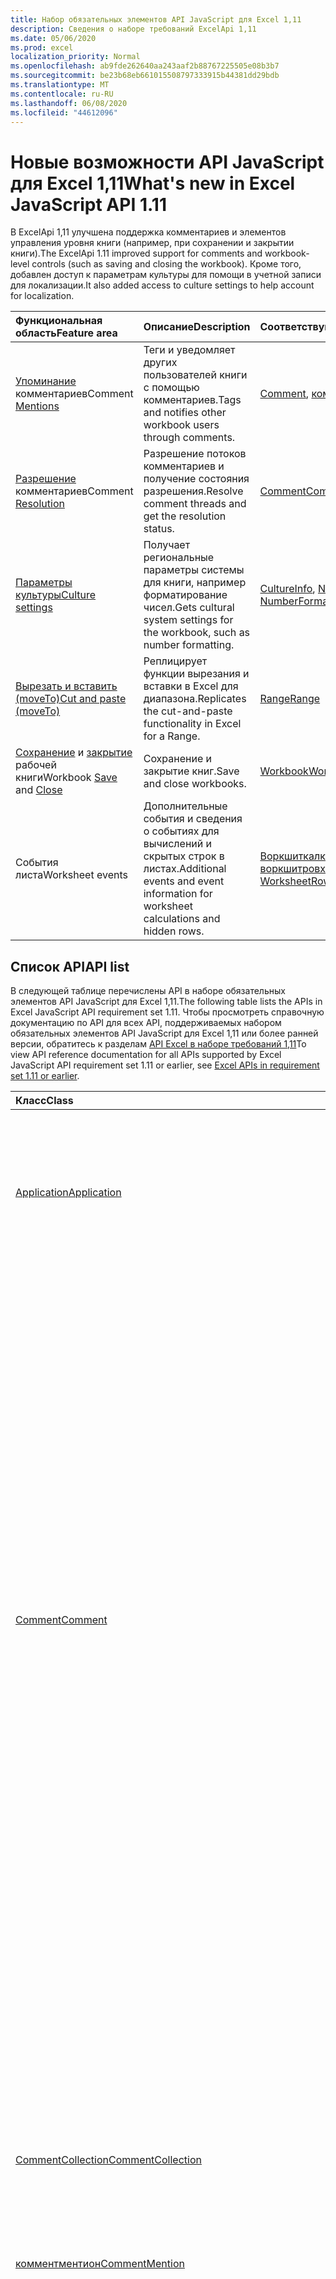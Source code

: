 ```yaml
---
title: Набор обязательных элементов API JavaScript для Excel 1,11
description: Сведения о наборе требований ExcelApi 1,11
ms.date: 05/06/2020
ms.prod: excel
localization_priority: Normal
ms.openlocfilehash: ab9fde262640aa243aaf2b88767225505e08b3b7
ms.sourcegitcommit: be23b68eb661015508797333915b44381dd29bdb
ms.translationtype: MT
ms.contentlocale: ru-RU
ms.lasthandoff: 06/08/2020
ms.locfileid: "44612096"
---
```

# <a name="whats-new-in-excel-javascript-api-111"></a><span data-ttu-id="6ce85-103">Новые возможности API JavaScript для Excel 1,11</span><span class="sxs-lookup"><span data-stu-id="6ce85-103">What's new in Excel JavaScript API 1.11</span></span>

<span data-ttu-id="6ce85-104">В ExcelApi 1,11 улучшена поддержка комментариев и элементов управления уровня книги (например, при сохранении и закрытии книги).</span><span class="sxs-lookup"><span data-stu-id="6ce85-104">The ExcelApi 1.11 improved support for comments and workbook-level controls (such as saving and closing the workbook).</span></span> <span data-ttu-id="6ce85-105">Кроме того, добавлен доступ к параметрам культуры для помощи в учетной записи для локализации.</span><span class="sxs-lookup"><span data-stu-id="6ce85-105">It also added access to culture settings to help account for localization.</span></span>

| <span data-ttu-id="6ce85-106">Функциональная область</span><span class="sxs-lookup"><span data-stu-id="6ce85-106">Feature area</span></span> | <span data-ttu-id="6ce85-107">Описание</span><span class="sxs-lookup"><span data-stu-id="6ce85-107">Description</span></span> | <span data-ttu-id="6ce85-108">Соответствующие объекты</span><span class="sxs-lookup"><span data-stu-id="6ce85-108">Relevant objects</span></span> |
|:--- |:--- |:--- |
| <span data-ttu-id="6ce85-109">[Упоминание](../../excel/excel-add-ins-comments.md#mentions) комментариев</span><span class="sxs-lookup"><span data-stu-id="6ce85-109">Comment [Mentions](../../excel/excel-add-ins-comments.md#mentions)</span></span> |<span data-ttu-id="6ce85-110">Теги и уведомляет других пользователей книги с помощью комментариев.</span><span class="sxs-lookup"><span data-stu-id="6ce85-110">Tags and notifies other workbook users through comments.</span></span> | <span data-ttu-id="6ce85-111">[Comment](/javascript/api/excel/excel.comment), [комментричконтент](/javascript/api/excel/excel.commentrichcontent)</span><span class="sxs-lookup"><span data-stu-id="6ce85-111">[Comment](/javascript/api/excel/excel.comment), [CommentRichContent](/javascript/api/excel/excel.commentrichcontent)</span></span> |
| <span data-ttu-id="6ce85-112">[Разрешение](../../excel/excel-add-ins-comments.md#resolve-comment-threads) комментариев</span><span class="sxs-lookup"><span data-stu-id="6ce85-112">Comment [Resolution](../../excel/excel-add-ins-comments.md#resolve-comment-threads)</span></span> | <span data-ttu-id="6ce85-113">Разрешение потоков комментариев и получение состояния разрешения.</span><span class="sxs-lookup"><span data-stu-id="6ce85-113">Resolve comment threads and get the resolution status.</span></span> | [<span data-ttu-id="6ce85-114">Comment</span><span class="sxs-lookup"><span data-stu-id="6ce85-114">Comment</span></span>](/javascript/api/excel/excel.comment) |
| [<span data-ttu-id="6ce85-115">Параметры культуры</span><span class="sxs-lookup"><span data-stu-id="6ce85-115">Culture settings</span></span>](../../excel/excel-add-ins-workbooks.md#access-application-culture-settings) | <span data-ttu-id="6ce85-116">Получает региональные параметры системы для книги, например форматирование чисел.</span><span class="sxs-lookup"><span data-stu-id="6ce85-116">Gets cultural system settings for the workbook, such as number formatting.</span></span> | <span data-ttu-id="6ce85-117">[CultureInfo](/javascript/api/excel/excel.cultureinfo), [NumberFormatInfo](/javascript/api/excel/excel.numberformatinfo) [Application](/javascript/api/excel/excel.application)</span><span class="sxs-lookup"><span data-stu-id="6ce85-117">[CultureInfo](/javascript/api/excel/excel.cultureinfo), [NumberFormatInfo](/javascript/api/excel/excel.numberformatinfo) [Application](/javascript/api/excel/excel.application)</span></span> |
| [<span data-ttu-id="6ce85-118">Вырезать и вставить (moveTo)</span><span class="sxs-lookup"><span data-stu-id="6ce85-118">Cut and paste (moveTo)</span></span>](../../excel/excel-add-ins-ranges-advanced.md#cut-copy-and-paste) | <span data-ttu-id="6ce85-119">Реплицирует функции вырезания и вставки в Excel для диапазона.</span><span class="sxs-lookup"><span data-stu-id="6ce85-119">Replicates the cut-and-paste functionality in Excel for a Range.</span></span> | [<span data-ttu-id="6ce85-120">Range</span><span class="sxs-lookup"><span data-stu-id="6ce85-120">Range</span></span>](/javascript/api/excel/excel.range) |
| <span data-ttu-id="6ce85-121">[Сохранение](../../excel/excel-add-ins-workbooks.md#save-the-workbook) и [закрытие](../../excel/excel-add-ins-workbooks.md#close-the-workbook) рабочей книги</span><span class="sxs-lookup"><span data-stu-id="6ce85-121">Workbook [Save](../../excel/excel-add-ins-workbooks.md#save-the-workbook) and [Close](../../excel/excel-add-ins-workbooks.md#close-the-workbook)</span></span> | <span data-ttu-id="6ce85-122">Сохранение и закрытие книг.</span><span class="sxs-lookup"><span data-stu-id="6ce85-122">Save and close workbooks.</span></span> | [<span data-ttu-id="6ce85-123">Workbook</span><span class="sxs-lookup"><span data-stu-id="6ce85-123">Workbook</span></span>](/javascript/api/excel/excel.workbook) |
| <span data-ttu-id="6ce85-124">События листа</span><span class="sxs-lookup"><span data-stu-id="6ce85-124">Worksheet events</span></span> | <span data-ttu-id="6ce85-125">Дополнительные события и сведения о событиях для вычислений и скрытых строк в листах.</span><span class="sxs-lookup"><span data-stu-id="6ce85-125">Additional events and event information for worksheet calculations and hidden rows.</span></span> | <span data-ttu-id="6ce85-126">[Воркшиткалкулатедевентаргс](/javascript/api/excel/excel.worksheetcalculatedeventargs), [воркшитровхидденчанжедевентаргс](/javascript/api/excel/excel.worksheetrowhiddenchangedeventargs)</span><span class="sxs-lookup"><span data-stu-id="6ce85-126">[WorksheetCalculatedEventArgs](/javascript/api/excel/excel.worksheetcalculatedeventargs), [WorksheetRowHiddenChangedEventArgs](/javascript/api/excel/excel.worksheetrowhiddenchangedeventargs)</span></span> |

## <a name="api-list"></a><span data-ttu-id="6ce85-127">Список API</span><span class="sxs-lookup"><span data-stu-id="6ce85-127">API list</span></span>

<span data-ttu-id="6ce85-128">В следующей таблице перечислены API в наборе обязательных элементов API JavaScript для Excel 1,11.</span><span class="sxs-lookup"><span data-stu-id="6ce85-128">The following table lists the APIs in Excel JavaScript API requirement set 1.11.</span></span> <span data-ttu-id="6ce85-129">Чтобы просмотреть справочную документацию по API для всех API, поддерживаемых набором обязательных элементов API JavaScript для Excel 1,11 или более ранней версии, обратитесь к разделам [API Excel в наборе требований 1,11](/javascript/api/excel?view=excel-js-1.11)</span><span class="sxs-lookup"><span data-stu-id="6ce85-129">To view API reference documentation for all APIs supported by Excel JavaScript API requirement set 1.11 or earlier, see [Excel APIs in requirement set 1.11 or earlier](/javascript/api/excel?view=excel-js-1.11).</span></span>

| <span data-ttu-id="6ce85-130">Класс</span><span class="sxs-lookup"><span data-stu-id="6ce85-130">Class</span></span> | <span data-ttu-id="6ce85-131">Поля</span><span class="sxs-lookup"><span data-stu-id="6ce85-131">Fields</span></span> | <span data-ttu-id="6ce85-132">Описание</span><span class="sxs-lookup"><span data-stu-id="6ce85-132">Description</span></span> |
|:---|:---|:---|
|[<span data-ttu-id="6ce85-133">Application</span><span class="sxs-lookup"><span data-stu-id="6ce85-133">Application</span></span>](/javascript/api/excel/excel.application)|[<span data-ttu-id="6ce85-134">cultureInfo</span><span class="sxs-lookup"><span data-stu-id="6ce85-134">cultureInfo</span></span>](/javascript/api/excel/excel.application#cultureinfo)|<span data-ttu-id="6ce85-135">Предоставляет сведения, основанные на текущих параметрах языковых параметров системы.</span><span class="sxs-lookup"><span data-stu-id="6ce85-135">Provides information based on current system culture settings.</span></span> <span data-ttu-id="6ce85-136">Сюда входят имена культур, форматирование чисел и другие параметры, зависящие от культуры.</span><span class="sxs-lookup"><span data-stu-id="6ce85-136">This includes the culture names, number formatting, and other culturally dependent settings.</span></span>|
||[<span data-ttu-id="6ce85-137">деЦималсепаратор</span><span class="sxs-lookup"><span data-stu-id="6ce85-137">decimalSeparator</span></span>](/javascript/api/excel/excel.application#decimalseparator)|<span data-ttu-id="6ce85-138">Получает строку, используемую в качестве десятичного разделителя для числовых значений.</span><span class="sxs-lookup"><span data-stu-id="6ce85-138">Gets the string used as the decimal separator for numeric values.</span></span> <span data-ttu-id="6ce85-139">Это основано на локальных параметрах Excel.</span><span class="sxs-lookup"><span data-stu-id="6ce85-139">This is based on Excel's local settings.</span></span>|
||[<span data-ttu-id="6ce85-140">саусандссепаратор</span><span class="sxs-lookup"><span data-stu-id="6ce85-140">thousandsSeparator</span></span>](/javascript/api/excel/excel.application#thousandsseparator)|<span data-ttu-id="6ce85-141">Получает строку, используемую для разделения групп цифр слева от десятичного разделителя для числовых значений.</span><span class="sxs-lookup"><span data-stu-id="6ce85-141">Gets the string used to separate groups of digits to the left of the decimal for numeric values.</span></span> <span data-ttu-id="6ce85-142">Это основано на локальных параметрах Excel.</span><span class="sxs-lookup"><span data-stu-id="6ce85-142">This is based on Excel's local settings.</span></span>|
||[<span data-ttu-id="6ce85-143">усесистемсепараторс</span><span class="sxs-lookup"><span data-stu-id="6ce85-143">useSystemSeparators</span></span>](/javascript/api/excel/excel.application#usesystemseparators)|<span data-ttu-id="6ce85-144">Указывает, включены ли системные разделители Excel.</span><span class="sxs-lookup"><span data-stu-id="6ce85-144">Specifies if the system separators of Excel are enabled.</span></span>|
|[<span data-ttu-id="6ce85-145">Comment</span><span class="sxs-lookup"><span data-stu-id="6ce85-145">Comment</span></span>](/javascript/api/excel/excel.comment)|[<span data-ttu-id="6ce85-146">mentions</span><span class="sxs-lookup"><span data-stu-id="6ce85-146">mentions</span></span>](/javascript/api/excel/excel.comment#mentions)|<span data-ttu-id="6ce85-147">Получает объекты (например, людей), которые упоминаются в комментариях.</span><span class="sxs-lookup"><span data-stu-id="6ce85-147">Gets the entities (e.g., people) that are mentioned in comments.</span></span>|
||[<span data-ttu-id="6ce85-148">ричконтент</span><span class="sxs-lookup"><span data-stu-id="6ce85-148">richContent</span></span>](/javascript/api/excel/excel.comment#richcontent)|<span data-ttu-id="6ce85-149">Получает содержимое форматированного комментария (например, упоминание в комментариях).</span><span class="sxs-lookup"><span data-stu-id="6ce85-149">Gets the rich comment content (e.g., mentions in comments).</span></span> <span data-ttu-id="6ce85-150">Эта строка не предназначена для отображения конечным пользователям.</span><span class="sxs-lookup"><span data-stu-id="6ce85-150">This string is not meant to be displayed to end-users.</span></span> <span data-ttu-id="6ce85-151">Надстройка должна использовать эту надстройку только для анализа форматированного содержимого комментариев.</span><span class="sxs-lookup"><span data-stu-id="6ce85-151">Your add-in should only use this to parse rich comment content.</span></span>|
||[<span data-ttu-id="6ce85-152">определяем</span><span class="sxs-lookup"><span data-stu-id="6ce85-152">resolved</span></span>](/javascript/api/excel/excel.comment#resolved)|<span data-ttu-id="6ce85-153">Состояние цепочки комментариев.</span><span class="sxs-lookup"><span data-stu-id="6ce85-153">The comment thread status.</span></span> <span data-ttu-id="6ce85-154">Значение "true" означает, что поток комментариев разрешается.</span><span class="sxs-lookup"><span data-stu-id="6ce85-154">A value of "true" means the comment thread is resolved.</span></span>|
||[<span data-ttu-id="6ce85-155">Упдатементионс (Контентвисментионс: Excel. Комментричконтент)</span><span class="sxs-lookup"><span data-stu-id="6ce85-155">updateMentions(contentWithMentions: Excel.CommentRichContent)</span></span>](/javascript/api/excel/excel.comment#updatementions-contentwithmentions-)|<span data-ttu-id="6ce85-156">Обновляет содержимое комментария с помощью специально отформатированной строки и списка упоминаний.</span><span class="sxs-lookup"><span data-stu-id="6ce85-156">Updates the comment content with a specially formatted string and a list of mentions.</span></span>|
|[<span data-ttu-id="6ce85-157">CommentCollection</span><span class="sxs-lookup"><span data-stu-id="6ce85-157">CommentCollection</span></span>](/javascript/api/excel/excel.commentcollection)|[<span data-ttu-id="6ce85-158">Add (Целладдресс: \| строка Range, Content: комментричконтент \| String, ContentType?: Excel. ContentType)</span><span class="sxs-lookup"><span data-stu-id="6ce85-158">add(cellAddress: Range \| string, content: CommentRichContent \| string, contentType?: Excel.ContentType)</span></span>](/javascript/api/excel/excel.commentcollection#add-celladdress--content--contenttype-)|<span data-ttu-id="6ce85-159">Создает новое примечание с указанным содержимым в определенной ячейке.</span><span class="sxs-lookup"><span data-stu-id="6ce85-159">Creates a new comment with the given content on the given cell.</span></span> <span data-ttu-id="6ce85-160">`InvalidArgument`Если указанный диапазон превышает одну ячейку, возникает ошибка.</span><span class="sxs-lookup"><span data-stu-id="6ce85-160">An `InvalidArgument` error is thrown if the provided range is larger than one cell.</span></span>|
|[<span data-ttu-id="6ce85-161">комментментион</span><span class="sxs-lookup"><span data-stu-id="6ce85-161">CommentMention</span></span>](/javascript/api/excel/excel.commentmention)|[<span data-ttu-id="6ce85-162">email</span><span class="sxs-lookup"><span data-stu-id="6ce85-162">email</span></span>](/javascript/api/excel/excel.commentmention#email)|<span data-ttu-id="6ce85-163">Адрес электронной почты объекта, который упоминается в примечании.</span><span class="sxs-lookup"><span data-stu-id="6ce85-163">The email address of the entity that is mentioned in comment.</span></span>|
||[<span data-ttu-id="6ce85-164">id</span><span class="sxs-lookup"><span data-stu-id="6ce85-164">id</span></span>](/javascript/api/excel/excel.commentmention#id)|<span data-ttu-id="6ce85-165">Идентификатор объекта.</span><span class="sxs-lookup"><span data-stu-id="6ce85-165">The id of the entity.</span></span> <span data-ttu-id="6ce85-166">Идентификатор соответствует одному из идентификаторов в файле `CommentRichContent.richContent` .</span><span class="sxs-lookup"><span data-stu-id="6ce85-166">The id matches one of the ids in `CommentRichContent.richContent`.</span></span>|
||[<span data-ttu-id="6ce85-167">name</span><span class="sxs-lookup"><span data-stu-id="6ce85-167">name</span></span>](/javascript/api/excel/excel.commentmention#name)|<span data-ttu-id="6ce85-168">Имя объекта, который упоминается в примечании.</span><span class="sxs-lookup"><span data-stu-id="6ce85-168">The name of the entity that is mentioned in comment.</span></span>|
|[<span data-ttu-id="6ce85-169">CommentReply</span><span class="sxs-lookup"><span data-stu-id="6ce85-169">CommentReply</span></span>](/javascript/api/excel/excel.commentreply)|[<span data-ttu-id="6ce85-170">mentions</span><span class="sxs-lookup"><span data-stu-id="6ce85-170">mentions</span></span>](/javascript/api/excel/excel.commentreply#mentions)|<span data-ttu-id="6ce85-171">Сущности (например, люди), которые упоминаются в комментариях.</span><span class="sxs-lookup"><span data-stu-id="6ce85-171">The entities (e.g., people) that are mentioned in comments.</span></span>|
||[<span data-ttu-id="6ce85-172">определяем</span><span class="sxs-lookup"><span data-stu-id="6ce85-172">resolved</span></span>](/javascript/api/excel/excel.commentreply#resolved)|<span data-ttu-id="6ce85-173">Состояние ответа на комментарий.</span><span class="sxs-lookup"><span data-stu-id="6ce85-173">The comment reply status.</span></span> <span data-ttu-id="6ce85-174">Значение "true" означает, что ответ находится в состоянии "разрешено".</span><span class="sxs-lookup"><span data-stu-id="6ce85-174">A value of "true" means the reply is in the resolved state.</span></span>|
||[<span data-ttu-id="6ce85-175">ричконтент</span><span class="sxs-lookup"><span data-stu-id="6ce85-175">richContent</span></span>](/javascript/api/excel/excel.commentreply#richcontent)|<span data-ttu-id="6ce85-176">Содержимое форматированного комментария (например, упоминание в комментариях).</span><span class="sxs-lookup"><span data-stu-id="6ce85-176">The rich comment content (e.g., mentions in comments).</span></span> <span data-ttu-id="6ce85-177">Эта строка не предназначена для отображения конечным пользователям.</span><span class="sxs-lookup"><span data-stu-id="6ce85-177">This string is not meant to be displayed to end-users.</span></span> <span data-ttu-id="6ce85-178">Надстройка должна использовать эту надстройку только для анализа форматированного содержимого комментариев.</span><span class="sxs-lookup"><span data-stu-id="6ce85-178">Your add-in should only use this to parse rich comment content.</span></span>|
||[<span data-ttu-id="6ce85-179">Упдатементионс (Контентвисментионс: Excel. Комментричконтент)</span><span class="sxs-lookup"><span data-stu-id="6ce85-179">updateMentions(contentWithMentions: Excel.CommentRichContent)</span></span>](/javascript/api/excel/excel.commentreply#updatementions-contentwithmentions-)|<span data-ttu-id="6ce85-180">Обновляет содержимое комментария с помощью специально отформатированной строки и списка упоминаний.</span><span class="sxs-lookup"><span data-stu-id="6ce85-180">Updates the comment content with a specially formatted string and a list of mentions.</span></span>|
|[<span data-ttu-id="6ce85-181">CommentReplyCollection</span><span class="sxs-lookup"><span data-stu-id="6ce85-181">CommentReplyCollection</span></span>](/javascript/api/excel/excel.commentreplycollection)|[<span data-ttu-id="6ce85-182">Добавить (контент: \| строка комментричконтент, ContentType?: Excel. ContentType)</span><span class="sxs-lookup"><span data-stu-id="6ce85-182">add(content: CommentRichContent \| string, contentType?: Excel.ContentType)</span></span>](/javascript/api/excel/excel.commentreplycollection#add-content--contenttype-)|<span data-ttu-id="6ce85-183">Создает ответ на примечание.</span><span class="sxs-lookup"><span data-stu-id="6ce85-183">Creates a comment reply for comment.</span></span>|
|[<span data-ttu-id="6ce85-184">комментричконтент</span><span class="sxs-lookup"><span data-stu-id="6ce85-184">CommentRichContent</span></span>](/javascript/api/excel/excel.commentrichcontent)|[<span data-ttu-id="6ce85-185">mentions</span><span class="sxs-lookup"><span data-stu-id="6ce85-185">mentions</span></span>](/javascript/api/excel/excel.commentrichcontent#mentions)|<span data-ttu-id="6ce85-186">Массив, содержащий все сущности (например, люди), упомянутые в комментарии.</span><span class="sxs-lookup"><span data-stu-id="6ce85-186">An array containing all the entities (e.g., people) mentioned within the comment.</span></span>|
||[<span data-ttu-id="6ce85-187">ричконтент</span><span class="sxs-lookup"><span data-stu-id="6ce85-187">richContent</span></span>](/javascript/api/excel/excel.commentrichcontent#richcontent)|<span data-ttu-id="6ce85-188">Задает расширенное содержимое комментария (например, закомментировать содержимое с упоминанием о том, что первый упомянутый объект имеет атрибут ID 0, а второй упомянутый объект имеет атрибут ID, равный 1.</span><span class="sxs-lookup"><span data-stu-id="6ce85-188">Specifies the rich content of the comment (e.g., comment content with mentions, the first mentioned entity has an id attribute of 0, and the second mentioned entity has an id attribute of 1.</span></span>|
|[<span data-ttu-id="6ce85-189">CultureInfo</span><span class="sxs-lookup"><span data-stu-id="6ce85-189">CultureInfo</span></span>](/javascript/api/excel/excel.cultureinfo)|[<span data-ttu-id="6ce85-190">name</span><span class="sxs-lookup"><span data-stu-id="6ce85-190">name</span></span>](/javascript/api/excel/excel.cultureinfo#name)|<span data-ttu-id="6ce85-191">Получает имя языка и региональных параметров в формате languagecode2-Country/regioncode2 (например, "zh-CN" или "en-US").</span><span class="sxs-lookup"><span data-stu-id="6ce85-191">Gets the culture name in the format languagecode2-country/regioncode2 (e.g., "zh-cn" or "en-us").</span></span> <span data-ttu-id="6ce85-192">Это основано на текущих параметрах системы.</span><span class="sxs-lookup"><span data-stu-id="6ce85-192">This is based on current system settings.</span></span>|
||[<span data-ttu-id="6ce85-193">numberFormat</span><span class="sxs-lookup"><span data-stu-id="6ce85-193">numberFormat</span></span>](/javascript/api/excel/excel.cultureinfo#numberformat)|<span data-ttu-id="6ce85-194">Определяет формат отображения чисел, соответствующий культуре.</span><span class="sxs-lookup"><span data-stu-id="6ce85-194">Defines the culturally appropriate format of displaying numbers.</span></span> <span data-ttu-id="6ce85-195">Это основано на текущих параметрах языковых параметров системы.</span><span class="sxs-lookup"><span data-stu-id="6ce85-195">This is based on current system culture settings.</span></span>|
|[<span data-ttu-id="6ce85-196">NumberFormatInfo</span><span class="sxs-lookup"><span data-stu-id="6ce85-196">NumberFormatInfo</span></span>](/javascript/api/excel/excel.numberformatinfo)|[<span data-ttu-id="6ce85-197">нумбердеЦималсепаратор</span><span class="sxs-lookup"><span data-stu-id="6ce85-197">numberDecimalSeparator</span></span>](/javascript/api/excel/excel.numberformatinfo#numberdecimalseparator)|<span data-ttu-id="6ce85-198">Получает строку, используемую в качестве десятичного разделителя для числовых значений.</span><span class="sxs-lookup"><span data-stu-id="6ce85-198">Gets the string used as the decimal separator for numeric values.</span></span> <span data-ttu-id="6ce85-199">Это основано на текущих параметрах системы.</span><span class="sxs-lookup"><span data-stu-id="6ce85-199">This is based on current system settings.</span></span>|
||[<span data-ttu-id="6ce85-200">нумберграупсепаратор</span><span class="sxs-lookup"><span data-stu-id="6ce85-200">numberGroupSeparator</span></span>](/javascript/api/excel/excel.numberformatinfo#numbergroupseparator)|<span data-ttu-id="6ce85-201">Получает строку, используемую для разделения групп цифр слева от десятичного разделителя для числовых значений.</span><span class="sxs-lookup"><span data-stu-id="6ce85-201">Gets the string used to separate groups of digits to the left of the decimal for numeric values.</span></span> <span data-ttu-id="6ce85-202">Это основано на текущих параметрах системы.</span><span class="sxs-lookup"><span data-stu-id="6ce85-202">This is based on current system settings.</span></span>|
|[<span data-ttu-id="6ce85-203">Range</span><span class="sxs-lookup"><span data-stu-id="6ce85-203">Range</span></span>](/javascript/api/excel/excel.range)|[<span data-ttu-id="6ce85-204">moveTo (Дестинатионранже: \| строка Range)</span><span class="sxs-lookup"><span data-stu-id="6ce85-204">moveTo(destinationRange: Range \| string)</span></span>](/javascript/api/excel/excel.range#moveto-destinationrange-)|<span data-ttu-id="6ce85-205">Перемещает значения ячеек, форматирование и формулы из текущего диапазона в конечный диапазон, заменяя старые сведения в этих ячейках.</span><span class="sxs-lookup"><span data-stu-id="6ce85-205">Moves cell values, formatting, and formulas from current range to the destination range, replacing the old information in those cells.</span></span>|
|[<span data-ttu-id="6ce85-206">RangeFormat</span><span class="sxs-lookup"><span data-stu-id="6ce85-206">RangeFormat</span></span>](/javascript/api/excel/excel.rangeformat)|[<span data-ttu-id="6ce85-207">Аджустиндент (Amount: число)</span><span class="sxs-lookup"><span data-stu-id="6ce85-207">adjustIndent(amount: number)</span></span>](/javascript/api/excel/excel.rangeformat#adjustindent-amount-)|<span data-ttu-id="6ce85-208">Настраивает отступ для форматирования диапазона.</span><span class="sxs-lookup"><span data-stu-id="6ce85-208">Adjusts the indentation of the range formatting.</span></span> <span data-ttu-id="6ce85-209">Значение отступа лежит в диапазоне от 0 до 250 и измеряется в символах.</span><span class="sxs-lookup"><span data-stu-id="6ce85-209">The indent value ranges from 0 to 250 and is measured in characters.</span></span>|
|[<span data-ttu-id="6ce85-210">Workbook</span><span class="sxs-lookup"><span data-stu-id="6ce85-210">Workbook</span></span>](/javascript/api/excel/excel.workbook)|[<span data-ttu-id="6ce85-211">close(closeBehavior?: Excel.CloseBehavior)</span><span class="sxs-lookup"><span data-stu-id="6ce85-211">close(closeBehavior?: Excel.CloseBehavior)</span></span>](/javascript/api/excel/excel.workbook#close-closebehavior-)|<span data-ttu-id="6ce85-212">Закрывает текущую книгу.</span><span class="sxs-lookup"><span data-stu-id="6ce85-212">Close current workbook.</span></span>|
||[<span data-ttu-id="6ce85-213">save(saveBehavior?: Excel.SaveBehavior)</span><span class="sxs-lookup"><span data-stu-id="6ce85-213">save(saveBehavior?: Excel.SaveBehavior)</span></span>](/javascript/api/excel/excel.workbook#save-savebehavior-)|<span data-ttu-id="6ce85-214">Сохраняет текущую книгу.</span><span class="sxs-lookup"><span data-stu-id="6ce85-214">Save current workbook.</span></span>|
|[<span data-ttu-id="6ce85-215">Worksheet</span><span class="sxs-lookup"><span data-stu-id="6ce85-215">Worksheet</span></span>](/javascript/api/excel/excel.worksheet)|[<span data-ttu-id="6ce85-216">онровхидденчанжед</span><span class="sxs-lookup"><span data-stu-id="6ce85-216">onRowHiddenChanged</span></span>](/javascript/api/excel/excel.worksheet#onrowhiddenchanged)|<span data-ttu-id="6ce85-217">Происходит при изменении скрытого состояния одной или нескольких строк на определенном листе.</span><span class="sxs-lookup"><span data-stu-id="6ce85-217">Occurs when the hidden state of one or more rows has changed on a specific worksheet.</span></span>|
|[<span data-ttu-id="6ce85-218">воркшиткалкулатедевентаргс</span><span class="sxs-lookup"><span data-stu-id="6ce85-218">WorksheetCalculatedEventArgs</span></span>](/javascript/api/excel/excel.worksheetcalculatedeventargs)|[<span data-ttu-id="6ce85-219">address</span><span class="sxs-lookup"><span data-stu-id="6ce85-219">address</span></span>](/javascript/api/excel/excel.worksheetcalculatedeventargs#address)|<span data-ttu-id="6ce85-220">Адрес диапазона, который выполнил вычисление.</span><span class="sxs-lookup"><span data-stu-id="6ce85-220">The address of the range that completed calculation.</span></span>|
|[<span data-ttu-id="6ce85-221">WorksheetCollection</span><span class="sxs-lookup"><span data-stu-id="6ce85-221">WorksheetCollection</span></span>](/javascript/api/excel/excel.worksheetcollection)|[<span data-ttu-id="6ce85-222">онровхидденчанжед</span><span class="sxs-lookup"><span data-stu-id="6ce85-222">onRowHiddenChanged</span></span>](/javascript/api/excel/excel.worksheetcollection#onrowhiddenchanged)|<span data-ttu-id="6ce85-223">Происходит при изменении скрытого состояния одной или нескольких строк на определенном листе.</span><span class="sxs-lookup"><span data-stu-id="6ce85-223">Occurs when the hidden state of one or more rows has changed on a specific worksheet.</span></span>|
|[<span data-ttu-id="6ce85-224">воркшитровхидденчанжедевентаргс</span><span class="sxs-lookup"><span data-stu-id="6ce85-224">WorksheetRowHiddenChangedEventArgs</span></span>](/javascript/api/excel/excel.worksheetrowhiddenchangedeventargs)|[<span data-ttu-id="6ce85-225">address</span><span class="sxs-lookup"><span data-stu-id="6ce85-225">address</span></span>](/javascript/api/excel/excel.worksheetrowhiddenchangedeventargs#address)|<span data-ttu-id="6ce85-226">Получает адрес диапазона, представляющий измененную область конкретного листа.</span><span class="sxs-lookup"><span data-stu-id="6ce85-226">Gets the range address that represents the changed area of a specific worksheet.</span></span>|
||[<span data-ttu-id="6ce85-227">changeType</span><span class="sxs-lookup"><span data-stu-id="6ce85-227">changeType</span></span>](/javascript/api/excel/excel.worksheetrowhiddenchangedeventargs#changetype)|<span data-ttu-id="6ce85-228">Получает тип изменения, которое представляет способ запуска события.</span><span class="sxs-lookup"><span data-stu-id="6ce85-228">Gets the type of change that represents how the event was triggered.</span></span> <span data-ttu-id="6ce85-229">`Excel.RowHiddenChangeType`Для получения дополнительных сведений см.</span><span class="sxs-lookup"><span data-stu-id="6ce85-229">See `Excel.RowHiddenChangeType` for details.</span></span>|
||[<span data-ttu-id="6ce85-230">source</span><span class="sxs-lookup"><span data-stu-id="6ce85-230">source</span></span>](/javascript/api/excel/excel.worksheetrowhiddenchangedeventargs#source)|<span data-ttu-id="6ce85-231">Получает источник события.</span><span class="sxs-lookup"><span data-stu-id="6ce85-231">Gets the source of the event.</span></span> <span data-ttu-id="6ce85-232">Дополнительные сведения см. в статье Excel.EventSource.</span><span class="sxs-lookup"><span data-stu-id="6ce85-232">See Excel.EventSource for details.</span></span>|
||[<span data-ttu-id="6ce85-233">type</span><span class="sxs-lookup"><span data-stu-id="6ce85-233">type</span></span>](/javascript/api/excel/excel.worksheetrowhiddenchangedeventargs#type)|<span data-ttu-id="6ce85-234">Получает тип события.</span><span class="sxs-lookup"><span data-stu-id="6ce85-234">Gets the type of the event.</span></span> <span data-ttu-id="6ce85-235">Дополнительные сведения см. в статье Excel.EventType.</span><span class="sxs-lookup"><span data-stu-id="6ce85-235">See Excel.EventType for details.</span></span>|
||[<span data-ttu-id="6ce85-236">worksheetId</span><span class="sxs-lookup"><span data-stu-id="6ce85-236">worksheetId</span></span>](/javascript/api/excel/excel.worksheetrowhiddenchangedeventargs#worksheetid)|<span data-ttu-id="6ce85-237">Получает идентификатор листа, в котором изменены данные.</span><span class="sxs-lookup"><span data-stu-id="6ce85-237">Gets the id of the worksheet in which the data changed.</span></span>|

## <a name="see-also"></a><span data-ttu-id="6ce85-238">См. также</span><span class="sxs-lookup"><span data-stu-id="6ce85-238">See also</span></span>

- [<span data-ttu-id="6ce85-239">Справочная документация по API JavaScript для Excel</span><span class="sxs-lookup"><span data-stu-id="6ce85-239">Excel JavaScript API Reference Documentation</span></span>](/javascript/api/excel?view=excel-js-1.11)
- [<span data-ttu-id="6ce85-240">Наборы обязательных элементов API JavaScript для Excel</span><span class="sxs-lookup"><span data-stu-id="6ce85-240">Excel JavaScript API requirement sets</span></span>](excel-api-requirement-sets.md)
